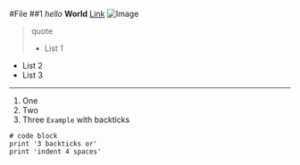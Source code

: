#File
##1
*hello* **World**
[Link](http://a.com)
![Image](http://url/a.png)
> quote
> * List 1
* List 2
* List 3
---------------------
 1. One
2. Two
3. Three
 `Example` with backticks
 ```
# code block
print '3 backticks or'
print 'indent 4 spaces'
```
